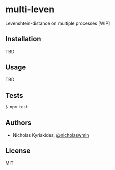 # multi-leven
Levenshtein-distance on multiple processes [WIP]

## Installation

TBD

## Usage

TBD

## Tests

```bash
$ npm test
```

## Authors

- Nicholas Kyriakides, [@nicholaswmin][nicholaswmin]

## License

MIT

[nicholaswmin]: https://github.com/nicholaswmin
